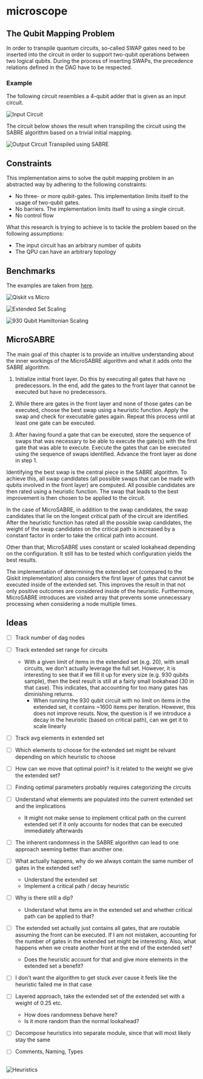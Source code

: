 # microscope

## The Qubit Mapping Problem

In order to transpile quantum circuits, so-called SWAP gates need to be
inserted into the circuit in order to support two-qubit operations between two
logical qubits. During the process of inserting SWAPs, the precedence relations
defined in the DAG have to be respected.

### Example

The following circuit resembles a 4-qubit adder that is given as an input
circuit.

![Input Circuit](./assets/input_circuit.png)

The circuit below shows the result when transpiling the circuit using the SABRE
algorithm based on a trivial initial mapping.

![Output Circuit Transpiled using SABRE](./assets/sabre_circuit.png)

## Constraints

This implementation aims to solve the qubit mapping problem in an abstracted
way by adhering to the following constraints:

- No three- or more qubit-gates. This implementation limits itself to the usage
  of two-qubit gates.
- No barriers. The implementation limits itself to using a single circuit.
- No control flow

What this research is trying to achieve is to tackle the problem based on the
following assumptions:

- The input circuit has an arbitrary number of qubits
- The QPU can have an arbitrary topology

## Benchmarks

The examples are taken from
[here](https://github.com/pnnl/QASMBench/blob/master/large/adder_n28/adder_n28.qasm).

![Qiskit vs Micro](./assets/comparison.png)

![Extended Set Scaling](./assets/es_scaling_64.png)

![930 Qubit Hamiltonian Scaling](./assets/930_hamiltonian.png)

## MicroSABRE

The main goal of this chapter is to provide an intuitive understanding about
the inner workings of the MicroSABRE algorithm and what it adds onto the SABRE
algorithm.

1. Initialize initial front layer. Do this by executing all gates that have no
   predecessors. In the end, add the gates to the front layer that cannot be
   executed but have no predecessors.

2. While there are gates in the front layer and none of those gates can be
   executed, choose the best swap using a heuristic function. Apply the swap
   and check for executable gates again. Repeat this process until at least one
   gate can be executed.

3. After having found a gate that can be executed, store the sequence of swaps
   that was necessary to be able to execute the gate(s) with the first gate
   that was able to execute. Execute the gates that can be executed using the
   sequence of swaps identified. Advance the front layer as done in step 1.

Identifying the best swap is the central piece in the SABRE algorithm. To
achieve this, all swap candidates (all possible swaps that can be made with
qubits involved in the front layer) are computed. All possible candidates are
then rated using a heuristic function. The swap that leads to the best
improvement is then chosen to be applied to the circuit.

In the case of MicroSABRE, in addition to the swap candidates, the swap
candidates that lie on the longest critical path of the circuit are identified.
After the heuristic function has rated all the possible swap candidates, the
weight of the swap candidates on the critical path is increased by a constant
factor in order to take the critical path into account.

Other than that, MicroSABRE uses constant or scaled lookahead depending on the
configuration. It still has to be tested which configuration yields the best
results.

The implementation of determining the extended set (compared to the Qiskit
implementation) also considers the first layer of gates that cannot be executed
inside of the extended set. This improves the result in that not only positive
outcomes are considered inside of the heuristic. Furthermore, MicroSABRE
introduces are visited array that prevents some unnecessary processing when
considering a node multiple times.


## Ideas

- [ ] Track number of dag nodes
- [ ] Track extended set range for circuits
    - With a given limit of items in the extended set (e.g. 20), with small
      circuits, we don't actually leverage the full set. However, it is
      interesting to see that if we fill it up for every size (e.g. 930 qubits
      sample), then the best result is still at a fairly small lookahead (30 in
      that case). This indicates, that accounting for too many gates has
      diminishing returns.
        - When running the 930 qubit circuit with no limit on items in the
          extended set, it contains ~1600 items per iteration. However, this
          does not improve resuts. Now, the question is if we introduce a decay
          in the heuristic (based on critical path), can we get it to scale
          linearly
- [ ] Track avg elements in extended set
- [ ] Which elements to choose for the extended set might be relvant depending
  on which heuristic to choose
- [ ] How can we move that optimal point? Is it related to the weight we give
  the extended set?

- [ ] Finding optimal parameters probably requires categorizing the circuits
- [ ] Understand what elements are populated into the current extended set and
  the implications
    - It might not make sense to implement critical path on the current
      extended set if it only accounts for nodes that can be executed
      immediately afterwards
- [ ] The inherent randomness in the SABRE algorithm can lead to one approach
  seeming better than another one.
- [ ] What actually happens, why do we always contain the same number of gates in
  the extended set?
  - Understand the extended set
  - Implement a critical path / decay heuristic
- [ ] Why is there still a dip?
  - Understand what items are in the extended set and whether critical path can
    be applied to that?
- [ ] The extended set actually just contains all gates, that are routable assuming
  the front can be executed. If I am not mistaken, accounting for the number of
  gates in the extended set might be interesting. Also, what happens when we
  create another front at the end of the extended set?
    - Does the heuristic account for that and give more elements in the
      extended set a benefit?
- [ ] I don't want the algorithm to get stuck _ever_ cause it feels like the heuristic failed me in that case
- [ ] Layered approach, take the extended set of the extended set with a weight of 0.25 etc.
  - How does randomness behave here?
  - Is it more random than the normal lookahead?
- [ ] Decompose heuristics into separate module, since that will most likely stay the same
- [ ] Comments, Naming, Types

##

![Heuristics](./assets/heuristics_10k.png)
